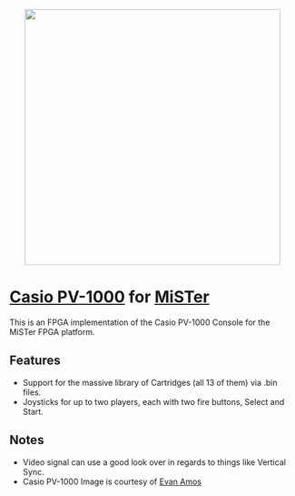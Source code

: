 <p align="center">
    <img style="width: 450px;" src="assets/Casio-PV1000.png">
</p>

# [Casio PV-1000](https://www.wikipedia.org/wiki/PV-1000) for [MiSTer](https://mister-devel.github.io/MkDocs_MiSTer/)
This is an FPGA implementation of the Casio PV-1000 Console for the MiSTer FPGA platform.

## Features
- Support for the massive library of Cartridges (all 13 of them) via .bin files.
- Joysticks for up to two players, each with two fire buttons, Select and Start.

## Notes
- Video signal can use a good look over in regards to things like Vertical Sync.
- Casio PV-1000 Image is courtesy of [Evan Amos](https://en.wikipedia.org/wiki/File:Casio-PV1000-Console-Set.jpg)